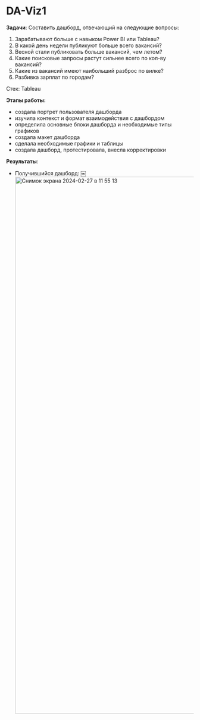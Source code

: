 # DA-Viz1
 
**Задачи**:
Составить дашборд, отвечающий на следующие вопросы:
1. Зарабатывают больше с навыком Power BI или Tableau?
2. В какой день недели публикуют больше всего вакансий?
3. Весной стали публиковать больше вакансий, чем летом?
4. Какие поисковые запросы растут сильнее всего по кол-ву вакансий?
5. Какие из вакансий имеют наибольший разброс по вилке?
6. Разбивка зарплат по городам?

Стек: Tableau 

**Этапы работы:**
- создала портрет пользователя дашборда
- изучила контекст и формат взаимодействия с дашбордом
- определила основные блоки дашборда и необходимые типы графиков
- создала макет дашборда
- сделала необходимые графики и таблицы 
- создала дашборд, протестировала, внесла корректировки 
 

**Результаты**: 
* Получившийся дашборд:
￼<img width="1440" alt="Снимок экрана 2024-02-27 в 11 55 13" src="https://github.com/ekaterina-drozd/DA-Viz1/assets/158583245/15930bab-9623-424c-ae61-9202a0f599ae">
